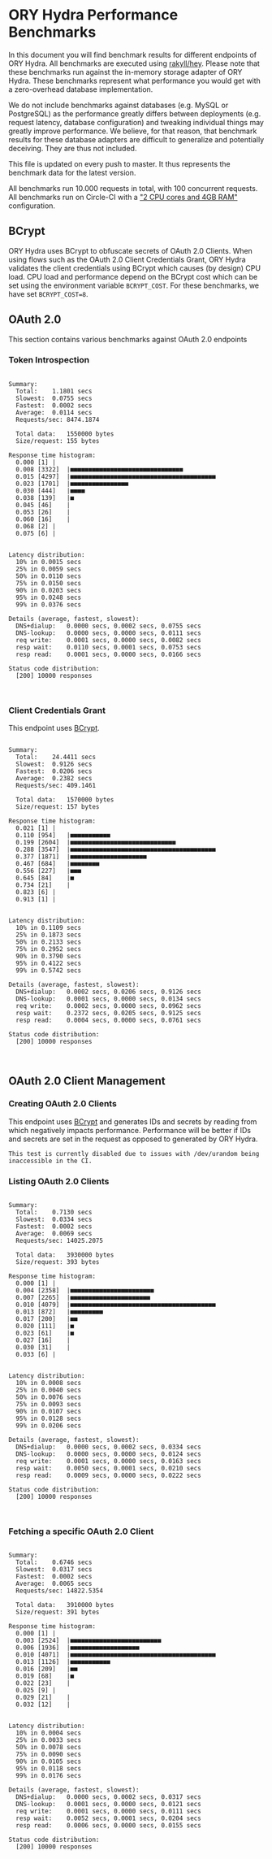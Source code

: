 # ORY Hydra Performance Benchmarks

In this document you will find benchmark results for different endpoints of ORY Hydra. All benchmarks are executed
using [rakyll/hey](https://github.com/rakyll/hey). Please note that these benchmarks run against the in-memory storage
adapter of ORY Hydra. These benchmarks represent what performance you would get with a zero-overhead database implementation.

We do not include benchmarks against databases (e.g. MySQL or PostgreSQL) as the performance greatly differs between
deployments (e.g. request latency, database configuration) and tweaking individual things may greatly improve performance.
We believe, for that reason, that benchmark results for these database adapters are difficult to generalize and potentially
deceiving. They are thus not included.

This file is updated on every push to master. It thus represents the benchmark data for the latest version.

All benchmarks run 10.000 requests in total, with 100 concurrent requests. All benchmarks run on Circle-CI with a
["2 CPU cores and 4GB RAM"](https://support.circleci.com/hc/en-us/articles/360000489307-Why-do-my-tests-take-longer-to-run-on-CircleCI-than-locally-)
configuration.

## BCrypt

ORY Hydra uses BCrypt to obfuscate secrets of OAuth 2.0 Clients. When using flows such as the OAuth 2.0 Client Credentials
Grant, ORY Hydra validates the client credentials using BCrypt which causes (by design) CPU load. CPU load and performance
depend on the BCrypt cost which can be set using the environment variable `BCRYPT_COST`. For these benchmarks,
we have set `BCRYPT_COST=8`.

## OAuth 2.0

This section contains various benchmarks against OAuth 2.0 endpoints

### Token Introspection

```

Summary:
  Total:	1.1801 secs
  Slowest:	0.0755 secs
  Fastest:	0.0002 secs
  Average:	0.0114 secs
  Requests/sec:	8474.1874
  
  Total data:	1550000 bytes
  Size/request:	155 bytes

Response time histogram:
  0.000 [1]	|
  0.008 [3322]	|■■■■■■■■■■■■■■■■■■■■■■■■■■■■■■■
  0.015 [4297]	|■■■■■■■■■■■■■■■■■■■■■■■■■■■■■■■■■■■■■■■■
  0.023 [1701]	|■■■■■■■■■■■■■■■■
  0.030 [444]	|■■■■
  0.038 [139]	|■
  0.045 [46]	|
  0.053 [26]	|
  0.060 [16]	|
  0.068 [2]	|
  0.075 [6]	|


Latency distribution:
  10% in 0.0015 secs
  25% in 0.0059 secs
  50% in 0.0110 secs
  75% in 0.0150 secs
  90% in 0.0203 secs
  95% in 0.0248 secs
  99% in 0.0376 secs

Details (average, fastest, slowest):
  DNS+dialup:	0.0000 secs, 0.0002 secs, 0.0755 secs
  DNS-lookup:	0.0000 secs, 0.0000 secs, 0.0111 secs
  req write:	0.0001 secs, 0.0000 secs, 0.0082 secs
  resp wait:	0.0110 secs, 0.0001 secs, 0.0753 secs
  resp read:	0.0001 secs, 0.0000 secs, 0.0166 secs

Status code distribution:
  [200]	10000 responses



```

### Client Credentials Grant

This endpoint uses [BCrypt](#bcrypt).

```

Summary:
  Total:	24.4411 secs
  Slowest:	0.9126 secs
  Fastest:	0.0206 secs
  Average:	0.2382 secs
  Requests/sec:	409.1461
  
  Total data:	1570000 bytes
  Size/request:	157 bytes

Response time histogram:
  0.021 [1]	|
  0.110 [954]	|■■■■■■■■■■■
  0.199 [2604]	|■■■■■■■■■■■■■■■■■■■■■■■■■■■■■
  0.288 [3547]	|■■■■■■■■■■■■■■■■■■■■■■■■■■■■■■■■■■■■■■■■
  0.377 [1871]	|■■■■■■■■■■■■■■■■■■■■■
  0.467 [684]	|■■■■■■■■
  0.556 [227]	|■■■
  0.645 [84]	|■
  0.734 [21]	|
  0.823 [6]	|
  0.913 [1]	|


Latency distribution:
  10% in 0.1109 secs
  25% in 0.1873 secs
  50% in 0.2133 secs
  75% in 0.2952 secs
  90% in 0.3790 secs
  95% in 0.4122 secs
  99% in 0.5742 secs

Details (average, fastest, slowest):
  DNS+dialup:	0.0002 secs, 0.0206 secs, 0.9126 secs
  DNS-lookup:	0.0001 secs, 0.0000 secs, 0.0134 secs
  req write:	0.0002 secs, 0.0000 secs, 0.0962 secs
  resp wait:	0.2372 secs, 0.0205 secs, 0.9125 secs
  resp read:	0.0004 secs, 0.0000 secs, 0.0761 secs

Status code distribution:
  [200]	10000 responses



```

## OAuth 2.0 Client Management

### Creating OAuth 2.0 Clients

This endpoint uses [BCrypt](#bcrypt) and generates IDs and secrets by reading from  which negatively impacts
performance. Performance will be better if IDs and secrets are set in the request as opposed to generated by ORY Hydra.

```
This test is currently disabled due to issues with /dev/urandom being inaccessible in the CI.
```

### Listing OAuth 2.0 Clients

```

Summary:
  Total:	0.7130 secs
  Slowest:	0.0334 secs
  Fastest:	0.0002 secs
  Average:	0.0069 secs
  Requests/sec:	14025.2075
  
  Total data:	3930000 bytes
  Size/request:	393 bytes

Response time histogram:
  0.000 [1]	|
  0.004 [2358]	|■■■■■■■■■■■■■■■■■■■■■■■
  0.007 [2265]	|■■■■■■■■■■■■■■■■■■■■■■
  0.010 [4079]	|■■■■■■■■■■■■■■■■■■■■■■■■■■■■■■■■■■■■■■■■
  0.013 [872]	|■■■■■■■■■
  0.017 [200]	|■■
  0.020 [111]	|■
  0.023 [61]	|■
  0.027 [16]	|
  0.030 [31]	|
  0.033 [6]	|


Latency distribution:
  10% in 0.0008 secs
  25% in 0.0040 secs
  50% in 0.0076 secs
  75% in 0.0093 secs
  90% in 0.0107 secs
  95% in 0.0128 secs
  99% in 0.0206 secs

Details (average, fastest, slowest):
  DNS+dialup:	0.0000 secs, 0.0002 secs, 0.0334 secs
  DNS-lookup:	0.0000 secs, 0.0000 secs, 0.0124 secs
  req write:	0.0001 secs, 0.0000 secs, 0.0163 secs
  resp wait:	0.0050 secs, 0.0001 secs, 0.0210 secs
  resp read:	0.0009 secs, 0.0000 secs, 0.0222 secs

Status code distribution:
  [200]	10000 responses



```

### Fetching a specific OAuth 2.0 Client

```

Summary:
  Total:	0.6746 secs
  Slowest:	0.0317 secs
  Fastest:	0.0002 secs
  Average:	0.0065 secs
  Requests/sec:	14822.5354
  
  Total data:	3910000 bytes
  Size/request:	391 bytes

Response time histogram:
  0.000 [1]	|
  0.003 [2524]	|■■■■■■■■■■■■■■■■■■■■■■■■■
  0.006 [1936]	|■■■■■■■■■■■■■■■■■■■
  0.010 [4071]	|■■■■■■■■■■■■■■■■■■■■■■■■■■■■■■■■■■■■■■■■
  0.013 [1126]	|■■■■■■■■■■■
  0.016 [209]	|■■
  0.019 [68]	|■
  0.022 [23]	|
  0.025 [9]	|
  0.029 [21]	|
  0.032 [12]	|


Latency distribution:
  10% in 0.0004 secs
  25% in 0.0033 secs
  50% in 0.0078 secs
  75% in 0.0090 secs
  90% in 0.0105 secs
  95% in 0.0118 secs
  99% in 0.0176 secs

Details (average, fastest, slowest):
  DNS+dialup:	0.0000 secs, 0.0002 secs, 0.0317 secs
  DNS-lookup:	0.0001 secs, 0.0000 secs, 0.0121 secs
  req write:	0.0001 secs, 0.0000 secs, 0.0111 secs
  resp wait:	0.0052 secs, 0.0001 secs, 0.0204 secs
  resp read:	0.0006 secs, 0.0000 secs, 0.0155 secs

Status code distribution:
  [200]	10000 responses



```
